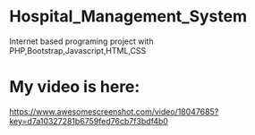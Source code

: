 # Hospital_Management_System
Internet based programing project with PHP,Bootstrap,Javascript,HTML,CSS
# My video is here:
https://www.awesomescreenshot.com/video/18047685?key=d7a10327281b6759fed76cb7f3bdf4b0
